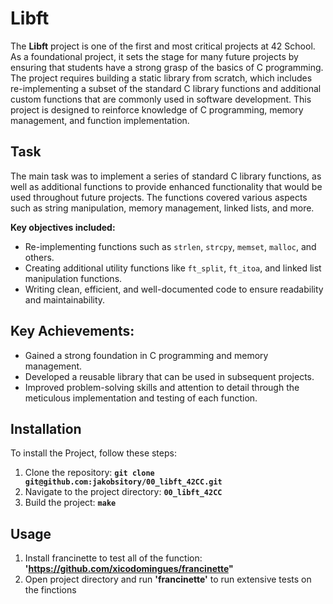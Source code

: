 # **Libft**
The **Libft** project is one of the first and most critical projects at 42 School. As a foundational project, it sets the stage for many future projects by ensuring that students have a strong grasp of the basics of C programming. The project requires building a static library from scratch, which includes re-implementing a subset of the standard C library functions and additional custom functions that are commonly used in software development.
This project is designed to reinforce knowledge of C programming, memory management, and function implementation.

## **Task**
The main task was to implement a series of standard C library functions, as well as additional functions to provide enhanced functionality that would be used throughout future projects. The functions covered various aspects such as string manipulation, memory management, linked lists, and more.

**Key objectives included:**
- Re-implementing functions such as `strlen`, `strcpy`, `memset`, `malloc`, and others.
- Creating additional utility functions like `ft_split`, `ft_itoa`, and linked list manipulation functions.
- Writing clean, efficient, and well-documented code to ensure readability and maintainability.

 ## **Key Achievements:**
- Gained a strong foundation in C programming and memory management.
- Developed a reusable library that can be used in subsequent projects.
- Improved problem-solving skills and attention to detail through the meticulous implementation and testing of each function.

## **Installation**
To install the Project, follow these steps:
1. Clone the repository: **`git clone git@github.com:jakobsitory/00_libft_42CC.git`**
2. Navigate to the project directory: **`00_libft_42CC`**
4. Build the project: **`make`**

## **Usage**
1. Install francinette to test all of the function: **'https://github.com/xicodomingues/francinette"**
2. Open project directory and run **'francinette'** to run extensive tests on the finctions

